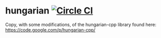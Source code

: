 # hungarian [![Circle CI](https://circleci.com/gh/RoboJackets/hungarian.svg?style=svg)](https://circleci.com/gh/RoboJackets/hungarian)

Copy, with some modifications, of the hungarian-cpp library found here: https://code.google.com/p/hungarian-cpp/
